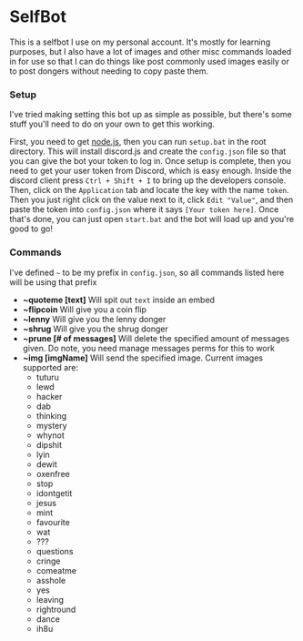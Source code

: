 # SelfBot
This is a selfbot I use on my personal account. It's mostly for learning purposes, but I also have a lot of images and other misc commands loaded in for use so that I can do things like post commonly used images easily or to post dongers without needing to copy paste them.

### Setup
I've tried making setting this bot up as simple as possible, but there's some stuff you'll need to do on your own to get this working.

First, you need to get [node.js](https://nodejs.org/en/download/), then you can run `setup.bat` in the root directory. This will install discord.js and create the `config.json` file so that you can give the bot your token to log in. Once setup is complete, then you need to get your user token from Discord, which is easy enough. Inside the discord client press `Ctrl + Shift + I` to bring up the developers console. Then, click on the `Application` tab and locate the key with the name `token`. Then you just right click on the value next to it, click `Edit "Value"`, and then paste the token into `config.json` where it says `[Your token here]`. Once that's done, you can just open `start.bat` and the bot will load up and you're good to go!

### Commands
I've defined `~` to be my prefix in `config.json`, so all commands listed here will be using that prefix
- **~quoteme [text]** Will spit out `text` inside an embed
- **~flipcoin** Will give you a coin flip
- **~lenny** Will give you the lenny donger
- **~shrug** Will give you the shrug donger
- **~prune [# of messages]** Will delete the specified amount of messages given. Do note, you need manage messages perms for this to work
- **~img [imgName]** Will send the specified image. Current images supported are:
  - tuturu
  - lewd
  - hacker
  - dab
  - thinking
  - mystery
  - whynot
  - dipshit
  - lyin
  - dewit
  - oxenfree
  - stop
  - idontgetit
  - jesus
  - mint
  - favourite
  - wat
  - ???
  - questions
  - cringe
  - comeatme
  - asshole
  - yes
  - leaving
  - rightround
  - dance
  - ih8u
